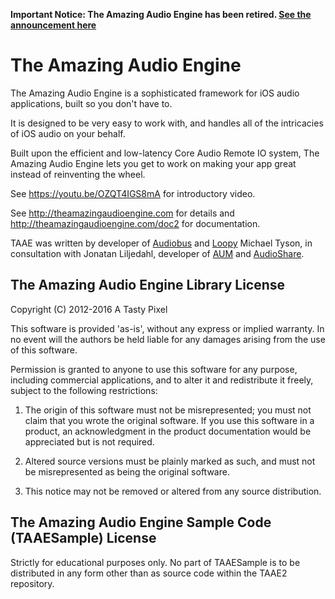 **Important Notice: The Amazing Audio Engine has been retired. [See the announcement here](http://theamazingaudioengine.com/retirement/)**

The Amazing Audio Engine
========================

The Amazing Audio Engine is a sophisticated framework for iOS audio applications, built so you don't have to.

It is designed to be very easy to work with, and handles all of the intricacies of iOS audio on your behalf.

Built upon the efficient and low-latency Core Audio Remote IO system, The Amazing Audio Engine lets you get to work on making your app great instead of reinventing the wheel.

See https://youtu.be/OZQT4IGS8mA for introductory video.

See http://theamazingaudioengine.com for details and http://theamazingaudioengine.com/doc2 for documentation.

TAAE was written by developer of [Audiobus](http://audiob.us) and [Loopy](http://loopyapp.com) Michael Tyson, in consultation with Jonatan Liljedahl, developer of [AUM](http://kymatica.com/Software/AUM) and [AudioShare](http://kymatica.com/Software/AudioShare).

The Amazing Audio Engine Library License
----------------------------------------

Copyright (C) 2012-2016 A Tasty Pixel

This software is provided 'as-is', without any express or implied
warranty.  In no event will the authors be held liable for any damages
arising from the use of this software.

Permission is granted to anyone to use this software for any purpose,
including commercial applications, and to alter it and redistribute it
freely, subject to the following restrictions:

1. The origin of this software must not be misrepresented; you must not
   claim that you wrote the original software. If you use this software
   in a product, an acknowledgment in the product documentation would be
   appreciated but is not required.
   
2. Altered source versions must be plainly marked as such, and must not be
   misrepresented as being the original software.
   
3. This notice may not be removed or altered from any source distribution.


The Amazing Audio Engine Sample Code (TAAESample) License
---------------------------------------------------------

Strictly for educational purposes only. No part of TAAESample is to be distributed
in any form other than as source code within the TAAE2 repository.

